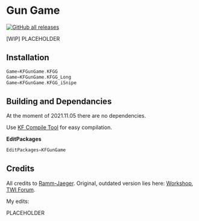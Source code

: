 # Gun Game

[![GitHub all releases](https://img.shields.io/github/downloads/InsultingPros/KFGunGame/total)](https://github.com/InsultingPros/KFGunGame/releases)

[WIP] PLACEHOLDER

## Installation

```cpp
Game=KFGunGame.KFGG
Game=KFGunGame.KFGG_Long
Game=KFGunGame.KFGG_iSnipe
```

## Building and Dependancies

At the moment of 2021.11.05 there are no dependencies.

Use [KF Compile Tool](https://github.com/InsultingPros/KFCompileTool) for easy compilation.

**EditPackages**

```cpp
EditPackages=KFGunGame
```

## Credits

All credits to [Ramm-Jaeger](http://steamcommunity.com/profiles/76561197966407225). Original, outdated version lies here: [Workshop](https://steamcommunity.com/sharedfiles/filedetails/?id=97706196), [TWI Forum](https://forums.tripwireinteractive.com/index.php?threads/mod-release-kf-gun-game-v-0-70-alpha.85621/).

My edits:

PLACEHOLDER
